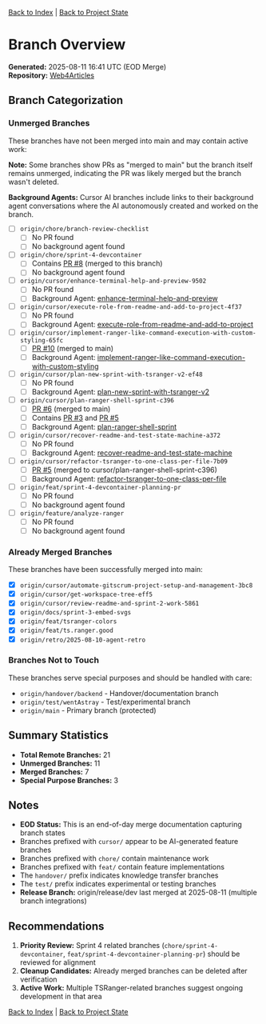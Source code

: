 [Back to Index](../../../index.md) | [Back to Project State](./project.state.md)

# Branch Overview

**Generated:** 2025-08-11 16:41 UTC (EOD Merge)  
**Repository:** [Web4Articles](https://github.com/Cerulean-Circle-GmbH/Web4Articles)

## Branch Categorization

### Unmerged Branches

These branches have not been merged into main and may contain active work:

**Note:** Some branches show PRs as "merged to main" but the branch itself remains unmerged, indicating the PR was likely merged but the branch wasn't deleted.

**Background Agents:** Cursor AI branches include links to their background agent conversations where the AI autonomously created and worked on the branch.

- [ ] `origin/chore/branch-review-checklist` 
  - [ ] No PR found
  - [ ] No background agent found
- [ ] `origin/chore/sprint-4-devcontainer` 
  - [ ] Contains [PR #8](https://github.com/Cerulean-Circle-GmbH/Web4Articles/pull/8) (merged to this branch)
  - [ ] No background agent found
- [ ] `origin/cursor/enhance-terminal-help-and-preview-9502`
  - [ ] No PR found
  - [ ] Background Agent: [enhance-terminal-help-and-preview](https://cursor.sh/conversations/01936249-bdcb-7cf7-a54f-d96e67119502)
- [ ] `origin/cursor/execute-role-from-readme-and-add-to-project-4f37`
  - [ ] No PR found
  - [ ] Background Agent: [execute-role-from-readme-and-add-to-project](https://cursor.sh/conversations/01935b48-f12d-79f1-b8c8-11070c874f37)
- [ ] `origin/cursor/implement-ranger-like-command-execution-with-custom-styling-65fc`
  - [ ] [PR #10](https://github.com/Cerulean-Circle-GmbH/Web4Articles/pull/10) (merged to main)
  - [ ] Background Agent: [implement-ranger-like-command-execution-with-custom-styling](https://cursor.sh/conversations/0192f02e-4b9e-7f08-93b3-8c6dc88765fc)
- [ ] `origin/cursor/plan-new-sprint-with-tsranger-v2-ef48`
  - [ ] No PR found
  - [ ] Background Agent: [plan-new-sprint-with-tsranger-v2](https://cursor.sh/conversations/01936511-a08d-7a4b-8c87-93f3b4a9ef48)
- [ ] `origin/cursor/plan-ranger-shell-sprint-c396`
  - [ ] [PR #6](https://github.com/Cerulean-Circle-GmbH/Web4Articles/pull/6) (merged to main)
  - [ ] Contains [PR #3](https://github.com/Cerulean-Circle-GmbH/Web4Articles/pull/3) and [PR #5](https://github.com/Cerulean-Circle-GmbH/Web4Articles/pull/5)
  - [ ] Background Agent: [plan-ranger-shell-sprint](https://cursor.sh/conversations/0192eef2-5733-7455-933d-fa4b951ac396)
- [ ] `origin/cursor/recover-readme-and-test-state-machine-a372`
  - [ ] No PR found
  - [ ] Background Agent: [recover-readme-and-test-state-machine](https://cursor.sh/conversations/01935f9f-7a01-7551-870d-b11d24aba372)
- [ ] `origin/cursor/refactor-tsranger-to-one-class-per-file-7b09`
  - [ ] [PR #5](https://github.com/Cerulean-Circle-GmbH/Web4Articles/pull/5) (merged to cursor/plan-ranger-shell-sprint-c396)
  - [ ] Background Agent: [refactor-tsranger-to-one-class-per-file](https://cursor.sh/conversations/0192ee06-0d72-788f-ad3d-9c60357e7b09)
- [ ] `origin/feat/sprint-4-devcontainer-planning-pr`
  - [ ] No PR found
  - [ ] No background agent found
- [ ] `origin/feature/analyze-ranger`
  - [ ] No PR found
  - [ ] No background agent found

### Already Merged Branches

These branches have been successfully merged into main:

- [x] `origin/cursor/automate-gitscrum-project-setup-and-management-3bc8`
- [x] `origin/cursor/get-workspace-tree-eff5`
- [x] `origin/cursor/review-readme-and-sprint-2-work-5861`
- [x] `origin/docs/sprint-3-embed-svgs`
- [x] `origin/feat/tsranger-colors`
- [x] `origin/feat/ts.ranger.good`
- [x] `origin/retro/2025-08-10-agent-retro`

### Branches Not to Touch

These branches serve special purposes and should be handled with care:

- `origin/handover/backend` - Handover/documentation branch
- `origin/test/wentAstray` - Test/experimental branch
- `origin/main` - Primary branch (protected)

## Summary Statistics

- **Total Remote Branches:** 21
- **Unmerged Branches:** 11
- **Merged Branches:** 7
- **Special Purpose Branches:** 3

## Notes

- **EOD Status:** This is an end-of-day merge documentation capturing branch states
- Branches prefixed with `cursor/` appear to be AI-generated feature branches
- Branches prefixed with `chore/` contain maintenance work
- Branches prefixed with `feat/` contain feature implementations
- The `handover/` prefix indicates knowledge transfer branches
- The `test/` prefix indicates experimental or testing branches
- **Release Branch:** origin/release/dev last merged at 2025-08-11 (multiple branch integrations)

## Recommendations

1. **Priority Review:** Sprint 4 related branches (`chore/sprint-4-devcontainer`, `feat/sprint-4-devcontainer-planning-pr`) should be reviewed for alignment
2. **Cleanup Candidates:** Already merged branches can be deleted after verification
3. **Active Work:** Multiple TSRanger-related branches suggest ongoing development in that area

[Back to Index](../../../index.md) | [Back to Project State](./project.state.md)